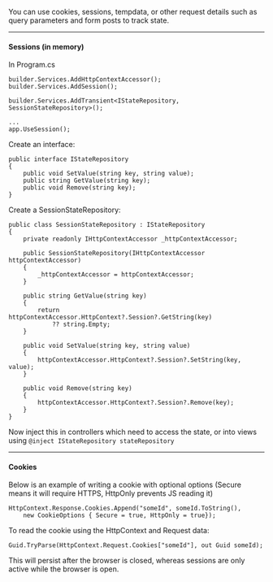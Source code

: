 You can use cookies, sessions, tempdata, or other request details such as query parameters and form posts to track state.

---

#### Sessions (in memory)

In Program.cs

```
builder.Services.AddHttpContextAccessor();
builder.Services.AddSession();

builder.Services.AddTransient<IStateRepository, SessionStateRepository>();

...
app.UseSession();
```

Create an interface:
```
public interface IStateRepository
{
    public void SetValue(string key, string value);
    public string GetValue(string key);
    public void Remove(string key);
}
```
Create a SessionStateRepository:
```
public class SessionStateRepository : IStateRepository
{
    private readonly IHttpContextAccessor _httpContextAccessor;

    public SessionStateRepository(IHttpContextAccessor httpContextAccessor)
    {
        _httpContextAccessor = httpContextAccessor;
    }

    public string GetValue(string key)
    {
        return httpContextAccessor.HttpContext?.Session?.GetString(key) 
            ?? string.Empty;
    }

    public void SetValue(string key, string value)
    {
        httpContextAccessor.HttpContext?.Session?.SetString(key, value);
    }

    public void Remove(string key)
    {
        httpContextAccessor.HttpContext?.Session?.Remove(key);
    }
}
```
Now inject this in controllers which need to access the state, or into views using `@inject IStateRepository stateRepository`

---

#### Cookies

Below is an example of writing a cookie with optional options (Secure means it will require HTTPS, HttpOnly prevents JS reading it)
```
HttpContext.Response.Cookies.Append("someId", someId.ToString(), 
    new CookieOptions { Secure = true, HttpOnly = true});
```
To read the cookie using the HttpContext and Request data:
```
Guid.TryParse(HttpContext.Request.Cookies["someId"], out Guid someId);
```
This will persist after the browser is closed, whereas sessions are only active while the browser is open.